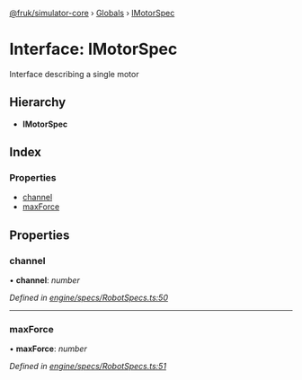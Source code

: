[@fruk/simulator-core](../README.md) › [Globals](../globals.md) › [IMotorSpec](imotorspec.md)

# Interface: IMotorSpec

Interface describing a single motor

## Hierarchy

* **IMotorSpec**

## Index

### Properties

* [channel](imotorspec.md#channel)
* [maxForce](imotorspec.md#maxforce)

## Properties

###  channel

• **channel**: *number*

*Defined in [engine/specs/RobotSpecs.ts:50](https://github.com/FRUK-Simulator/SimulatorCore/blob/cdc4cfb/src/engine/specs/RobotSpecs.ts#L50)*

___

###  maxForce

• **maxForce**: *number*

*Defined in [engine/specs/RobotSpecs.ts:51](https://github.com/FRUK-Simulator/SimulatorCore/blob/cdc4cfb/src/engine/specs/RobotSpecs.ts#L51)*
